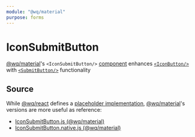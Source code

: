 ```yaml
---
module: "@wq/material"
purpose: forms
---
```


# IconSubmitButton

[@wq/material]'s `<IconSubmitButton/>` [component] enhances [`<IconButton/>`][IconButton] with [`<SubmitButton/>`][SubmitButton] functionality

## Source

While [@wq/react] defines a [placeholder implementation][react-src], [@wq/material]'s versions are more useful as reference:

 * [IconSubmitButton.js (@wq/material)][material-src]
 * [IconSubmitButton.native.js (@wq/material)][material-native-src]

[component]: ./index.md
[@wq/react]: ../@wq/react.md
[@wq/material]: ../@wq/material.md
[IconButton]: ./IconButton.md
[SubmitButton]: ./SubmitButton.md

[react-src]: https://github.com/wq/wq.app/blob/main/packages/react/src/components/IconSubmitButton.js
[material-src]: https://github.com/wq/wq.app/blob/main/packages/material/src/components/IconSubmitButton.js
[material-native-src]: https://github.com/wq/wq.app/blob/main/packages/material/src/components/IconSubmitButton.native.js

